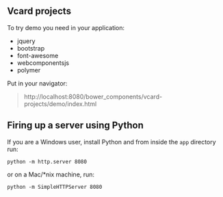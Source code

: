 ## Vcard projects
To try demo you need in your application:
  -  jquery
  -  bootstrap
  -  font-awesome
  -  webcomponentsjs
  -  polymer

Put in your navigator:
> http://localhost:8080/bower_components/vcard-projects/demo/index.html

## Firing up a server using Python

If you are a Windows user, install Python and from inside the `app` directory run:

```
python -m http.server 8080
```

or on a Mac/*nix machine, run:

```
python -m SimpleHTTPServer 8080
```
